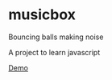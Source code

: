 # musicbox

Bouncing balls making noise

A project to learn javascript

<a href="http://jlustig.github.io/musicbox/">Demo</a>
